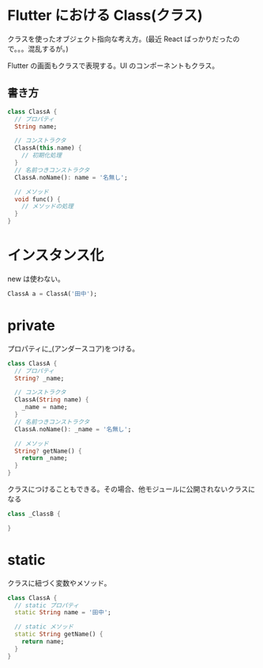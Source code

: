 # Flutter における Class(クラス)

クラスを使ったオブジェクト指向な考え方。(最近 React ばっかりだったので。。。混乱するが。)

Flutter の画面もクラスで表現する。UI のコンポーネントもクラス。

## 書き方

```dart
class ClassA {
  // プロパティ
  String name;

  // コンストラクタ
  ClassA(this.name) {
    // 初期化処理
  }
  // 名前つきコンストラクタ
  ClassA.noName(): name = '名無し';

  // メソッド
  void func() {
    // メソッドの処理
  }
}
```

# インスタンス化

new は使わない。

```dart
ClassA a = ClassA('田中');
```

# private

プロパティに\_(アンダースコア)をつける。

```dart
class ClassA {
  // プロパティ
  String? _name;

  // コンストラクタ
  ClassA(String name) {
    _name = name;
  }
  // 名前つきコンストラクタ
  ClassA.noName(): _name = '名無し';

  // メソッド
  String? getName() {
    return _name;
  }
}
```

クラスにつけることもできる。その場合、他モジュールに公開されないクラスになる

```dart
class _ClassB {

}
```

# static

クラスに紐づく変数やメソッド。

```dart
class ClassA {
  // static プロパティ
  static String name = '田中';

  // static メソッド
  static String getName() {
    return name;
  }
}
```
